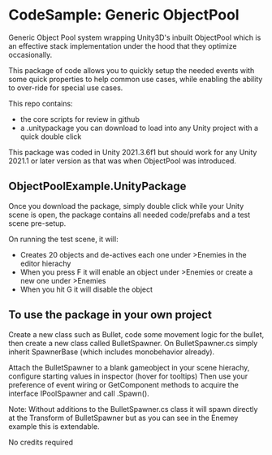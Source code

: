 # CodeSample: Generic ObjectPool
Generic Object Pool system wrapping Unity3D's inbuilt ObjectPool which is an effective stack implementation under the hood that they optimize occasionally.<T>

This package of code allows you to quickly setup the needed events with some quick properties to help common use cases, while enabling the ability to over-ride for special use cases.


This repo contains:
* the core scripts for review in github
* a .unitypackage you can download to load into any Unity project with a quick double click

This package was coded in Unity 2021.3.6f1 but should work for any Unity 2021.1 or later version as that was when ObjectPool<T0> was introduced.

## ObjectPoolExample.UnityPackage
Once you download the package, simply double click while your Unity scene is open, the package contains all needed code/prefabs and a test scene pre-setup. 

On running the test scene, it will:
* Creates 20 objects and de-actives each one under >Enemies in the editor hierachy
* When you press F it will enable an object under >Enemies or create a new one under >Enemies
* When you hit G it will disable the object


## To use the package in your own project

Create a new class such as Bullet, code some movement logic for the bullet, then create a new class called BulletSpawner.
On BulletSpawner.cs simply inherit SpawnerBase (which includes monobehavior already).

Attach the BulletSpawner to a blank gameobject in your scene hierachy, configure starting values in inspector (hover for tooltips)
Then use your preference of event wiring or GetComponent methods to acquire the interface IPoolSpawner<Bullet> and call .Spawn(). 

Note: Without additions to the BulletSpawner.cs class it will spawn directly at the Transform of BulletSpawner but as you can see in the Enemey example this is extendable.

No credits required

